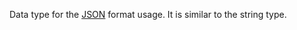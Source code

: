 Data type for the [JSON](../../../../glossary.md#json-format) format usage. It is similar to the string type.